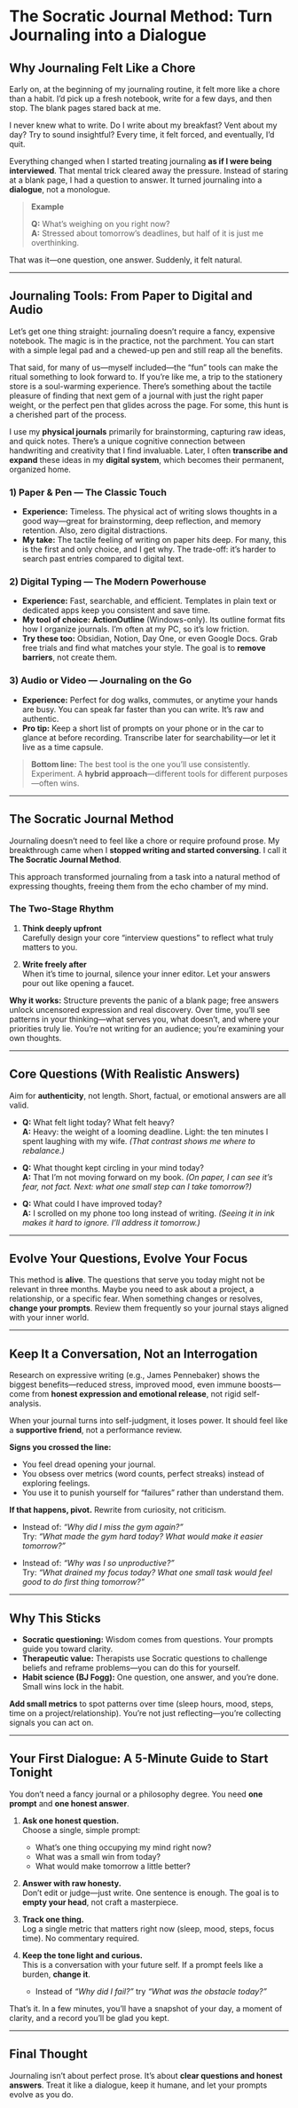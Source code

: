 # The Socratic Journal Method: Turn Journaling into a Dialogue

## Why Journaling Felt Like a Chore

Early on, at the beginning of my journaling routine, it felt more like a chore than a habit. I’d pick up a fresh notebook, write for a few days, and then stop. The blank pages stared back at me.

I never knew what to write. Do I write about my breakfast? Vent about my day? Try to sound insightful? Every time, it felt forced, and eventually, I’d quit.

Everything changed when I started treating journaling **as if I were being interviewed**. That mental trick cleared away the pressure. Instead of staring at a blank page, I had a question to answer. It turned journaling into a **dialogue**, not a monologue.

> **Example**
>
> **Q:** What’s weighing on you right now?  
> **A:** Stressed about tomorrow’s deadlines, but half of it is just me overthinking.

That was it—one question, one answer. Suddenly, it felt natural.

---

## Journaling Tools: From Paper to Digital and Audio

Let’s get one thing straight: journaling doesn’t require a fancy, expensive notebook. The magic is in the practice, not the parchment. You can start with a simple legal pad and a chewed-up pen and still reap all the benefits.

That said, for many of us—myself included—the “fun” tools can make the ritual something to look forward to. If you’re like me, a trip to the stationery store is a soul-warming experience. There’s something about the tactile pleasure of finding that next gem of a journal with just the right paper weight, or the perfect pen that glides across the page. For some, this hunt is a cherished part of the process.

I use my **physical journals** primarily for brainstorming, capturing raw ideas, and quick notes. There’s a unique cognitive connection between handwriting and creativity that I find invaluable. Later, I often **transcribe and expand** these ideas in my **digital system**, which becomes their permanent, organized home.

### 1) Paper & Pen — The Classic Touch

- **Experience:** Timeless. The physical act of writing slows thoughts in a good way—great for brainstorming, deep reflection, and memory retention. Also, zero digital distractions.  
- **My take:** The tactile feeling of writing on paper hits deep. For many, this is the first and only choice, and I get why. The trade-off: it’s harder to search past entries compared to digital text.

### 2) Digital Typing — The Modern Powerhouse

- **Experience:** Fast, searchable, and efficient. Templates in plain text or dedicated apps keep you consistent and save time.  
- **My tool of choice:** **ActionOutline** (Windows-only). Its outline format fits how I organize journals. I’m often at my PC, so it’s low friction.  
- **Try these too:** Obsidian, Notion, Day One, or even Google Docs. Grab free trials and find what matches your style. The goal is to **remove barriers**, not create them.

### 3) Audio or Video — Journaling on the Go

- **Experience:** Perfect for dog walks, commutes, or anytime your hands are busy. You can speak far faster than you can write. It’s raw and authentic.  
- **Pro tip:** Keep a short list of prompts on your phone or in the car to glance at before recording. Transcribe later for searchability—or let it live as a time capsule.

> **Bottom line:** The best tool is the one you’ll use consistently. Experiment. A **hybrid approach**—different tools for different purposes—often wins.

---

## The Socratic Journal Method

Journaling doesn’t need to feel like a chore or require profound prose. My breakthrough came when I **stopped writing and started conversing**. I call it **The Socratic Journal Method**.

This approach transformed journaling from a task into a natural method of expressing thoughts, freeing them from the echo chamber of my mind.

### The Two-Stage Rhythm

1. **Think deeply upfront**  
   Carefully design your core “interview questions” to reflect what truly matters to you.

2. **Write freely after**  
   When it’s time to journal, silence your inner editor. Let your answers pour out like opening a faucet.

**Why it works:** Structure prevents the panic of a blank page; free answers unlock uncensored expression and real discovery. Over time, you’ll see patterns in your thinking—what serves you, what doesn’t, and where your priorities truly lie. You’re not writing for an audience; you’re examining your own thoughts.

---

## Core Questions (With Realistic Answers)

Aim for **authenticity**, not length. Short, factual, or emotional answers are all valid.

- **Q:** What felt light today? What felt heavy?  
  **A:** Heavy: the weight of a looming deadline. Light: the ten minutes I spent laughing with my wife. *(That contrast shows me where to rebalance.)*

- **Q:** What thought kept circling in your mind today?  
  **A:** That I’m not moving forward on my book. *(On paper, I can see it’s fear, not fact. Next: what one small step can I take tomorrow?)*

- **Q:** What could I have improved today?  
  **A:** I scrolled on my phone too long instead of writing. *(Seeing it in ink makes it hard to ignore. I’ll address it tomorrow.)*

---

## Evolve Your Questions, Evolve Your Focus

This method is **alive**. The questions that serve you today might not be relevant in three months. Maybe you need to ask about a project, a relationship, or a specific fear. When something changes or resolves, **change your prompts**. Review them frequently so your journal stays aligned with your inner world.

---

## Keep It a Conversation, Not an Interrogation

Research on expressive writing (e.g., James Pennebaker) shows the biggest benefits—reduced stress, improved mood, even immune boosts—come from **honest expression and emotional release**, not rigid self-analysis.

When your journal turns into self-judgment, it loses power. It should feel like a **supportive friend**, not a performance review.

**Signs you crossed the line:**

- You feel dread opening your journal.  
- You obsess over metrics (word counts, perfect streaks) instead of exploring feelings.  
- You use it to punish yourself for “failures” rather than understand them.

**If that happens, pivot.** Rewrite from curiosity, not criticism.

- Instead of: *“Why did I miss the gym again?”*  
  Try: *“What made the gym hard today? What would make it easier tomorrow?”*

- Instead of: *“Why was I so unproductive?”*  
  Try: *“What drained my focus today? What one small task would feel good to do first thing tomorrow?”*

---

## Why This Sticks

- **Socratic questioning:** Wisdom comes from questions. Your prompts guide you toward clarity.  
- **Therapeutic value:** Therapists use Socratic questions to challenge beliefs and reframe problems—you can do this for yourself.  
- **Habit science (BJ Fogg):** One question, one answer, and you’re done. Small wins lock in the habit.

**Add small metrics** to spot patterns over time (sleep hours, mood, steps, time on a project/relationship). You’re not just reflecting—you’re collecting signals you can act on.

---

## Your First Dialogue: A 5-Minute Guide to Start Tonight

You don’t need a fancy journal or a philosophy degree. You need **one prompt** and **one honest answer**.

1. **Ask one honest question.**  
   Choose a single, simple prompt:
   - What’s one thing occupying my mind right now?
   - What was a small win from today?
   - What would make tomorrow a little better?

2. **Answer with raw honesty.**  
   Don’t edit or judge—just write. One sentence is enough. The goal is to **empty your head**, not craft a masterpiece.

3. **Track one thing.**  
   Log a single metric that matters right now (sleep, mood, steps, focus time). No commentary required.

4. **Keep the tone light and curious.**  
   This is a conversation with your future self. If a prompt feels like a burden, **change it**.  
   - Instead of *“Why did I fail?”* try *“What was the obstacle today?”*

That’s it. In a few minutes, you’ll have a snapshot of your day, a moment of clarity, and a record you’ll be glad you kept.

---

## Final Thought

Journaling isn’t about perfect prose. It’s about **clear questions and honest answers**. Treat it like a dialogue, keep it humane, and let your prompts evolve as you do.

